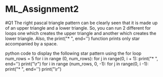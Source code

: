 # ML_Assignment2
#Q1
The right pascal triangle pattern can be clearly seen that it is made up of an upper triangle and a lower triangle. 
So, you can run 2 different for loops one which creates the upper triangle and another which creates the lower triangle. 
Also, the print("* ", end='') function prints only star accompanied by a space.

python code to display the following star pattern using the for loop
num_rows = 5
for i in range (0, num_rows):
    for j in range(0, i + 1):
        print("* ", end='')
    print("\r")
for i in range (num_rows, 0, -1):
    for j in range(0, i -1):
        print("* ", end='')
    print("\r")
